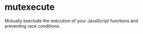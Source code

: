 # mutexecute
Mutually execlude the execution of your JavaScript functions and preventing race conditions.
